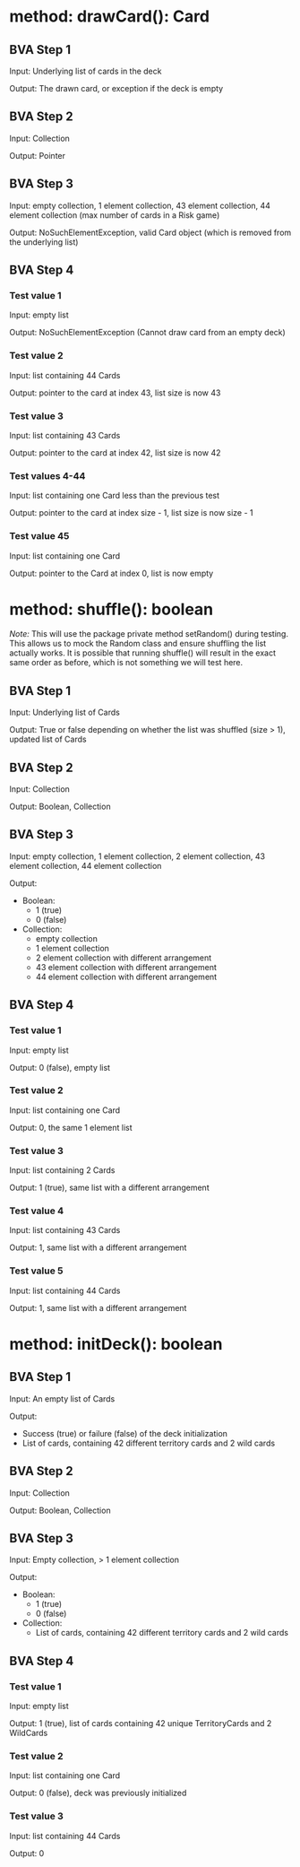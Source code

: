 # method: drawCard(): Card

## BVA Step 1
Input: Underlying list of cards in the deck

Output: The drawn card, or exception if the deck is empty

## BVA Step 2
Input: Collection

Output: Pointer

## BVA Step 3
Input: empty collection, 1 element collection, 43 element collection, 44 element collection (max number of cards in a Risk game)

Output: NoSuchElementException, valid Card object (which is removed from the underlying list)

## BVA Step 4
### Test value 1
Input: empty list

Output: NoSuchElementException (Cannot draw card from an empty deck)

### Test value 2
Input: list containing 44 Cards

Output: pointer to the card at index 43, list size is now 43

### Test value 3
Input: list containing 43 Cards

Output: pointer to the card at index 42, list size is now 42

### Test values 4-44
Input: list containing one Card less than the previous test

Output: pointer to the card at index size - 1, list size is now size - 1

### Test value 45
Input: list containing one Card

Output: pointer to the Card at index 0, list is now empty


# method: shuffle(): boolean
*Note:* This will use the package private method setRandom() during testing. This allows us to mock the Random class and ensure shuffling the list actually works. It is possible that running shuffle() will result in the exact same order as before, which is not something we will test here.

## BVA Step 1
Input: Underlying list of Cards

Output: True or false depending on whether the list was shuffled (size > 1), updated list of Cards

## BVA Step 2
Input: Collection

Output: Boolean, Collection

## BVA Step 3
Input: empty collection, 1 element collection, 2 element collection, 43 element collection, 44 element collection

Output: 
- Boolean: 
  - 1 (true)
  - 0 (false)
- Collection:
  - empty collection
  - 1 element collection
  - 2 element collection with different arrangement
  - 43 element collection with different arrangement
  - 44 element collection with different arrangement

## BVA Step 4
### Test value 1
Input: empty list

Output: 0 (false), empty list

### Test value 2
Input: list containing one Card

Output: 0, the same 1 element list

### Test value 3
Input: list containing 2 Cards

Output: 1 (true), same list with a different arrangement

### Test value 4
Input: list containing 43 Cards

Output: 1, same list with a different arrangement

### Test value 5
Input: list containing 44 Cards

Output: 1, same list with a different arrangement


# method: initDeck(): boolean

## BVA Step 1
Input: An empty list of Cards

Output:
- Success (true) or failure (false) of the deck initialization
- List of cards, containing 42 different territory cards and 2 wild cards

## BVA Step 2
Input: Collection

Output: Boolean, Collection

## BVA Step 3
Input: Empty collection, > 1 element collection

Output:
- Boolean:
  - 1 (true)
  - 0 (false)
- Collection:
  - List of cards, containing 42 different territory cards and 2 wild cards

## BVA Step 4
### Test value 1
Input: empty list

Output: 1 (true), list of cards containing 42 unique TerritoryCards and 2 WildCards

### Test value 2
Input: list containing one Card

Output: 0 (false), deck was previously initialized

### Test value 3
Input: list containing 44 Cards

Output: 0